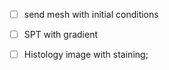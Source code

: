 - [ ] send mesh with initial conditions
- [ ] SPT with gradient
- [ ] Histology image with staining;

